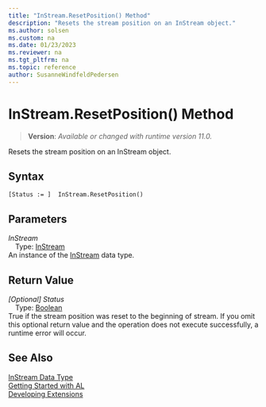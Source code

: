 ```yaml
---
title: "InStream.ResetPosition() Method"
description: "Resets the stream position on an InStream object."
ms.author: solsen
ms.custom: na
ms.date: 01/23/2023
ms.reviewer: na
ms.tgt_pltfrm: na
ms.topic: reference
author: SusanneWindfeldPedersen
---
```

[//]: # (START>DO_NOT_EDIT)
[//]: # (IMPORTANT:Do not edit any of the content between here and the END>DO_NOT_EDIT.)
[//]: # (Any modifications should be made in the .xml files in the ModernDev repo.)
# InStream.ResetPosition() Method
> **Version**: _Available or changed with runtime version 11.0._

Resets the stream position on an InStream object.


## Syntax
```AL
[Status := ]  InStream.ResetPosition()
```
## Parameters
*InStream*  
&emsp;Type: [InStream](instream-data-type.md)  
An instance of the [InStream](instream-data-type.md) data type.  

## Return Value
*[Optional] Status*  
&emsp;Type: [Boolean](../boolean/boolean-data-type.md)  
True if the stream position was reset to the beginning of stream. If you omit this optional return value and the operation does not execute successfully, a runtime error will occur.  


[//]: # (IMPORTANT: END>DO_NOT_EDIT)
## See Also
[InStream Data Type](instream-data-type.md)  
[Getting Started with AL](../../devenv-get-started.md)  
[Developing Extensions](../../devenv-dev-overview.md)